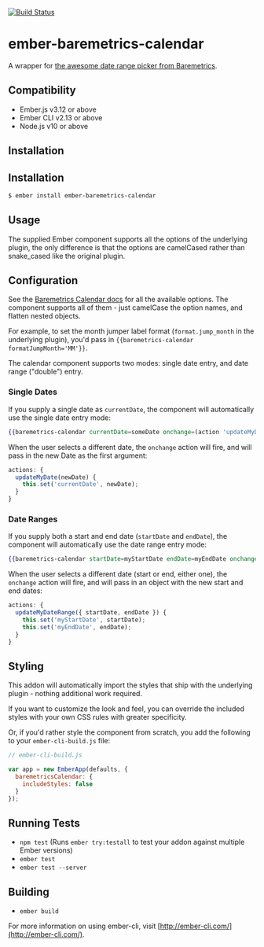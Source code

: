 [![Build Status](https://travis-ci.org/davewasmer/ember-baremetrics-calendar.svg?branch=master)](https://travis-ci.org/davewasmer/ember-baremetrics-calendar)

# ember-baremetrics-calendar

A wrapper for [the awesome date range picker from Baremetrics](https://github.com/Baremetrics/calendar).

Compatibility
------------------------------------------------------------------------------

* Ember.js v3.12 or above
* Ember CLI v2.13 or above
* Node.js v10 or above


Installation
------------------------------------------------------------------------------

## Installation

```sh
$ ember install ember-baremetrics-calendar
```

## Usage

The supplied Ember component supports all the options of the underlying plugin,
the only difference is that the options are camelCased rather than snake_cased
like the original plugin.

## Configuration

See the [Baremetrics Calendar docs](https://github.com/Baremetrics/calendar#base-calendar-params)
for all the available options. The component supports all of them - just
camelCase the option names, and flatten nested objects.

For example, to set the month jumper label format (`format.jump_month` in the
underlying plugin), you'd pass in `{{baremetrics-calendar formatJumpMonth='MM'}}`.

The calendar component supports two modes: single date entry, and date range
("double") entry.

### Single Dates

If you supply a single date as `currentDate`, the component will automatically
use the single date entry mode:

```hbs
{{baremetrics-calendar currentDate=someDate onchange=(action 'updateMyDate')}}
```

When the user selects a different date, the `onchange` action will fire, and
will pass in the new Date as the first argument:

```js
actions: {
  updateMyDate(newDate) {
    this.set('currentDate', newDate);
  }
}
```

### Date Ranges

If you supply both a start and end date (`startDate` and `endDate`), the
component will automatically use the date range entry mode:

```hbs
{{baremetrics-calendar startDate=myStartDate endDate=myEndDate onchange=(action 'updateMyDateRange')}}
```

When the user selects a different date (start or end, either one), the
`onchange` action will fire, and will pass in an object with the new start and
end dates:

```js
actions: {
  updateMyDateRange({ startDate, endDate }) {
    this.set('myStartDate', startDate);
    this.set('myEndDate', endDate);
  }
}
```

## Styling

This addon will automatically import the styles that ship with the underlying
plugin - nothing additional work required.

If you want to customize the look and feel, you can override the included styles
with your own CSS rules with greater specificity.

Or, if you'd rather style the component from scratch, you add the following to
your `ember-cli-build.js` file:

```js
// ember-cli-build.js

var app = new EmberApp(defaults, {
  baremetricsCalendar: {
    includeStyles: false
  }
});
```

## Running Tests

* `npm test` (Runs `ember try:testall` to test your addon against multiple Ember versions)
* `ember test`
* `ember test --server`

## Building

* `ember build`

For more information on using ember-cli, visit [http://ember-cli.com/](http://ember-cli.com/).
